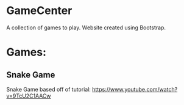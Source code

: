 # GameCenter
A collection of games to play.
Website created using Bootstrap.

# Games:
## Snake Game
Snake Game based off of tutorial: https://www.youtube.com/watch?v=9TcU2C1AACw

